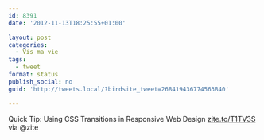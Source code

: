 ```yaml
---
id: 8391
date: '2012-11-13T18:25:55+01:00'

layout: post
categories:
  - Vis ma vie
tags:
  - tweet
format: status
publish_social: no
guid: 'http://tweets.local/?birdsite_tweet=268419436774563840'

---
```


Quick Tip: Using CSS Transitions in Responsive Web Design [zite.to/T1TV3S](http://zite.to/T1TV3S) via @zite